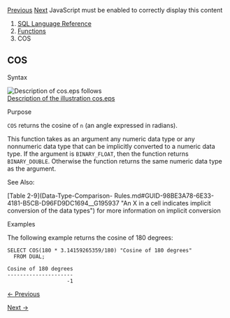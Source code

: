 [Previous](CORR_A.md) [Next](COSH.md) JavaScript must be enabled to
correctly display this content

  1. [SQL Language Reference ](index.md)
  2. [Functions](Functions.md)
  3. COS 

## COS

Syntax

![Description of cos.eps
follows](https://docs.oracle.com/en/database/oracle/oracle-database/23/sqlrf/img/cos.gif)  
[Description of the illustration cos.eps](img_text/cos.md)

Purpose

`COS` returns the cosine of `n` (an angle expressed in radians).

This function takes as an argument any numeric data type or any nonnumeric
data type that can be implicitly converted to a numeric data type. If the
argument is `BINARY_FLOAT`, then the function returns `BINARY_DOUBLE`.
Otherwise the function returns the same numeric data type as the argument.

See Also:

[Table 2-9](Data-Type-Comparison-
Rules.md#GUID-98BE3A78-6E33-4181-B5CB-D96FD9DC1694__G195937 "An X in a cell
indicates implicit conversion of the data types") for more information on
implicit conversion

Examples

The following example returns the cosine of 180 degrees:

    
    
    SELECT COS(180 * 3.14159265359/180) "Cosine of 180 degrees"
      FROM DUAL;
    
    Cosine of 180 degrees
    ---------------------
                       -1


[← Previous](CORR_A.md)

[Next →](COSH.md)
